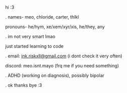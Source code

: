 hi :3 

.
names- meo, chloride, carter, thlkl

pronouns- he/hym, xe/xem/xyr/xis, he/they, any

.
im not very smart lmao

just started learning to code

.
email: ink.riskxll@gmail.com (i dont check it very often)

discord: meo.isnt.mayo (frq me if you need something)

.
ADHD (working on diagnosis), possibly bipolar




.
ok thanks bye :3
